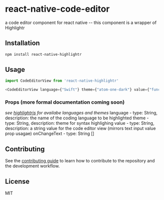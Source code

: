 # react-native-code-editor

a code editor component for react native -- this component is a wrapper of Highlightr

## Installation

```sh
npm install react-native-highlightr
```

## Usage

```js
import CodeEditorView from 'react-native-highlightr'

<CodeEditorView language={"Swift"} theme={"atom-one-dark"} value={"func helloWorld(){}"} onChangeText={someFunc}/>
```

### Props (more formal documentation coming soon)
*see [highlightrjs](https://highlightjs.org) for availabe languages and themes*
language - type: String,  description: the name of the coding language to be highlighted
theme - type: String, description: theme for syntax highlighing
value - type: String, description: a string value for the code editor view (mirrors text input value prop usagae)
onChangeText - type: String []

## Contributing

See the [contributing guide](CONTRIBUTING.md) to learn how to contribute to the repository and the development workflow.

## License

MIT
